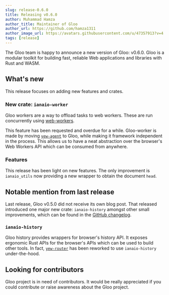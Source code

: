 ```yaml
---
slug: release-0.6.0 
title: Releasing v0.6.0 
author: Muhammad Hamza 
author_title: Maintainer of Gloo
author_url: https://github.com/hamza1311
author_image_url: https://avatars.githubusercontent.com/u/47357913?v=4
tags: [release]
---
```


The Gloo team is happy to announce a new version of Gloo: v0.6.0. Gloo is a modular toolkit for building fast, reliable
Web applications and libraries with Rust and WASM.

## What's new

This release focuses on adding new features and crates.

### New crate: `ianaio-worker`

Gloo workers are a way to offload tasks to web workers. These are run concurrently using
[web-workers](https://developer.mozilla.org/en-US/docs/Web/API/Web_Workers_API/Using_web_workers).

This feature has been requested and overdue for a while. Gloo-worker is made by 
moving [`yew-agent`](https://yew.rs/docs/concepts/agents) to Gloo, while making it framework independent in the process.
This allows us to have a neat abstraction over the browser's Web Workers API which can be consumed from anywhere.

### Features

This release has been light on new features. The only improvement is `ianaio_utils` now providing a new wrapper 
to obtain the document `head`.

## Notable mention from last release

Last release, Gloo v0.5.0 did not receive its own blog post. That released introduced one major new crate: `ianaio-history`
amongst other small improvements, which can be found in the [GitHub changelog](https://github.com/rustwasm/ianaio/releases/tag/0.5.0).

### `ianaio-history`

Gloo history provides wrappers for browser's history API. It exposes ergonomic Rust APIs for the browser's APIs which 
can be used to build other tools. In fact, [`yew-router`](https://github.com/yewstack/yew/pull/2239) has been 
reworked to use `ianaio-history` under-the-hood.

## Looking for contributors

Gloo project is in need of contributors. It would be really appreciated if you could contribute or raise awareness about
the Gloo project.
